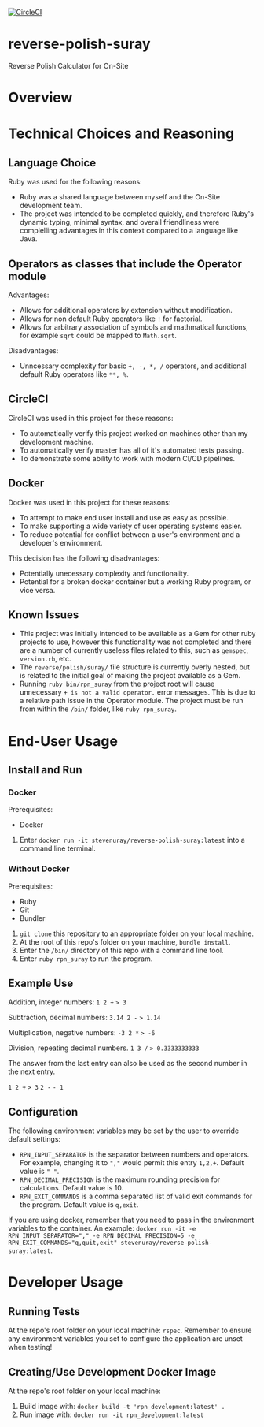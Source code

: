 [![CircleCI](https://circleci.com/gh/stevenuray/reverse-polish-suray.svg?style=shield&circle-token=1ed061c4a080c416402b9a17b9d3d5bc9b11ad8a)](https://circleci.com/gh/stevenuray/reverse-polish-suray)

# reverse-polish-suray
Reverse Polish Calculator for On-Site

# Overview

# Technical Choices and Reasoning

## Language Choice
Ruby was used for the following reasons:
* Ruby was a shared language between myself and the On-Site development team. 
* The project was intended to be completed quickly, and therefore Ruby's dynamic typing, minimal syntax, and overall friendliness were complelling advantages in this context compared to a language like Java. 

## Operators as classes that include the Operator module
Advantages:
* Allows for additional operators by extension without modification.
* Allows for non default Ruby operators like `!` for factorial. 
* Allows for arbitrary association of symbols and mathmatical functions, for example `sqrt` could be mapped to `Math.sqrt`. 

Disadvantages:
* Unncessary complexity for basic `+, -, *, /` operators, and additional default Ruby operators like `**, %`. 

## CircleCI
CircleCI was used in this project for these reasons:
* To automatically verify this project worked on machines other than my development machine. 
* To automatically verify master has all of it's automated tests passing.
* To demonstrate some ability to work with modern CI/CD pipelines.

## Docker 
Docker was used in this project for these reasons:
* To attempt to make end user install and use as easy as possible.
* To make supporting a wide variety of user operating systems easier. 
* To reduce potential for conflict between a user's environment and a developer's environment.

This decision has the following disadvantages:
* Potentially unecessary complexity and functionality.
* Potential for a broken docker container but a working Ruby program, or vice versa. 

## Known Issues 
* This project was initially intended to be available as a Gem for other ruby projects to use, however this functionality was not completed and there are a number of currently useless files related to this, such as `gemspec`, `version.rb`, etc. 
* The `reverse/polish/suray/` file structure is currently overly nested, but is related to the initial goal of making the project available as a Gem.
* Running `ruby bin/rpn_suray` from the project root will cause unnecessary `+ is not a valid operator.` error messages. This is due to a relative path issue in the Operator module. The project must be run from within the `/bin/` folder, like `ruby rpn_suray`. 

# End-User Usage

## Install and Run

### Docker
Prerequisites:
* Docker

1. Enter `docker run -it stevenuray/reverse-polish-suray:latest` into a command line terminal.

### Without Docker
Prerequisites:
* Ruby
* Git
* Bundler

1. `git clone` this repository to an appropriate folder on your local machine.
2. At the root of this repo's folder on your machine, `bundle install`. 
3. Enter the `/bin/` directory of this repo with a command line tool. 
4. Enter `ruby rpn_suray` to run the program.

## Example Use

Addition, integer numbers:
`1 2 +`
`> 3`

Subtraction, decimal numbers:
`3.14 2 -`
`> 1.14`

Multiplication, negative numbers:
`-3 2 *`
`> -6`

Division, repeating decimal numbers.
`1 3 /`
`> 0.3333333333`

The answer from the last entry can also be used as the second number in the next entry. 

`1 2 +`
`> 3`
`2 -`
`- 1`

## Configuration

The following environment variables may be set by the user to override default settings:
*  `RPN_INPUT_SEPARATOR` is the separator between numbers and operators. For example, changing it to `","` would permit this entry `1,2,+`. Default value is `" "`.
*  `RPN_DECIMAL_PRECISION` is the maximum rounding precision for calculations. Default value is 10. 
*  `RPN_EXIT_COMMANDS` is a comma separated list of valid exit commands for the program. Default value is `q,exit`.

If you are using docker, remember that you need to pass in the environment variables to the container. An example: `docker run -it -e RPN_INPUT_SEPARATOR="," -e RPN_DECIMAL_PRECISION=5 -e RPN_EXIT_COMMANDS="q,quit,exit" stevenuray/reverse-polish-suray:latest`.

# Developer Usage

## Running Tests
At the repo's root folder on your local machine: `rspec`.
Remember to ensure any environment variables you set to configure the application are unset when testing!

## Creating/Use Development Docker Image
At the repo's root folder on your local machine:
1. Build image with: `docker build -t 'rpn_development:latest' .`
2. Run image with: `docker run -it rpn_development:latest`
